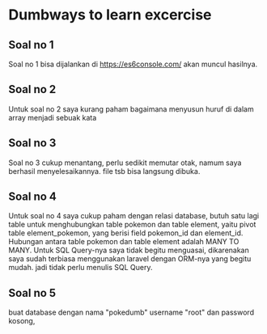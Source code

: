 # Dumbways to learn excercise

## Soal no 1 
Soal no 1 bisa dijalankan di https://es6console.com/ akan muncul hasilnya.

## Soal no 2
Untuk soal no 2 saya kurang paham bagaimana menyusun huruf di dalam array menjadi sebuak kata

## Soal no 3
Soal no 3 cukup menantang, perlu sedikit memutar otak, namum saya berhasil menyelesaikannya. file tsb bisa langsung dibuka.

## Soal no 4
Untuk soal no 4 saya cukup paham dengan relasi database, butuh satu lagi table untuk menghubungkan 
table pokemon dan table element, yaitu pivot table element_pokemon, yang berisi field pokemon_id dan 
element_id. Hubungan antara table pokemon dan table element adalah MANY TO MANY.
Untuk SQL Query-nya saya tidak begitu menguasai, dikarenakan saya sudah terbiasa menggunakan laravel dengan ORM-nya
yang begitu mudah. jadi tidak perlu menulis SQL Query.

## Soal no 5
buat database dengan nama "pokedumb" username "root" dan password kosong,